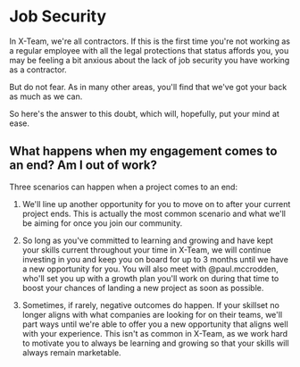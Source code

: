 # Job Security

In X-Team, we're all contractors. If this is the first time you're not working as a regular employee with all the legal protections that status affords you, you may be feeling a bit anxious about the lack of job security you have working as a contractor.

But do not fear. As in many other areas, you'll find that we've got your back as much as we can.

So here's the answer to this doubt, which will, hopefully, put your mind at ease.

## What happens when my engagement comes to an end? Am I out of work?

Three scenarios can happen when a project comes to an end:

1. We'll line up another opportunity for you to move on to after your current project ends. This is actually the most common scenario and what we'll be aiming for once you join our community.

1. So long as you've committed to learning and growing and have kept your skills current throughout your time in X-Team, we will continue investing in you and keep you on board for up to 3 months until we have a new opportunity for you. You will also meet with @paul.mccrodden, who'll set you up with a growth plan you'll work on during that time to boost your chances of landing a new project as soon as possible.

1. Sometimes, if rarely, negative outcomes do happen. If your skillset no longer aligns with what companies are looking for on their teams, we'll part ways until we're able to offer you a new opportunity that aligns well with your experience. This isn't as common in X-Team, as we work hard to motivate you to always be learning and growing so that your skills will always remain marketable.

